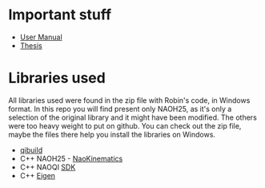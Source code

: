 # Important stuff
- [User Manual](https://docs.google.com/document/d/1SHhnQqBtguoWpOpT3Z33REXIgwW83DHRgTlEKfIoUzg/edit?usp=sharing)
- [Thesis](https://theses.liacs.nl/pdf/RobbinBorst.pdf)

# Libraries used

All libraries used were found in the zip file with Robin's code, in Windows format. In this repo you will find present only NAOH25, as it's only a selection of the original library and it might have been modified. The others were too heavy weight to put on github. You can check out the zip file, maybe the files there help you install the libraries on Windows.

- [qibuild](http://doc.aldebaran.com/qibuild/beginner/getting_started.html)
- C++ NAOH25 - [NaoKinematics](https://github.com/kouretes/NAOKinematics/tree/master/Cpp/NAOH25)
- C++ NAOQI [SDK](http://doc.aldebaran.com/2-1/dev/cpp/install_guide.html)
- C++ [Eigen](http://eigen.tuxfamily.org/index.php?title=Main_Page)
